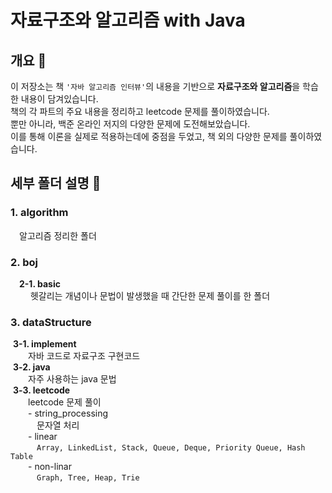 # 자료구조와 알고리즘 with Java

## 개요 📄

이 저장소는 책 `'자바 알고리즘 인터뷰'`의 내용을 기반으로 **자료구조와 알고리즘**을 학습한 내용이 담겨있습니다. \
책의 각 파트의 주요 내용을 정리하고 leetcode 문제를 풀이하였습니다. \
뿐만 아니라, 백준 온라인 저지의 다양한 문제에 도전해보았습니다. \
이를 통해 이론을 실제로 적용하는데에 중점을 두었고, 책 외의 다양한 문제를 풀이하였습니다.


## 세부 폴더 설명 📂
### 1. algorithm
 알고리즘 정리한 폴더

### 2. boj
 **2-1. basic**\
   헷갈리는 개념이나 문법이 발생했을 때 간단한 문제 풀이를 한 폴더

### 3. dataStructure 
&nbsp;**3-1. implement**\
  자바 코드로 자료구조 구현코드\
&nbsp;**3-2. java**\
  자주 사용하는 java 문법 \
&nbsp;**3-3. leetcode**\
  leetcode 문제 풀이 \
  - string_processing \
   문자열 처리 \
  - linear \
   `Array, LinkedList, Stack, Queue, Deque, Priority Queue, Hash Table` \
  - non-linar \
   `Graph, Tree, Heap, Trie`